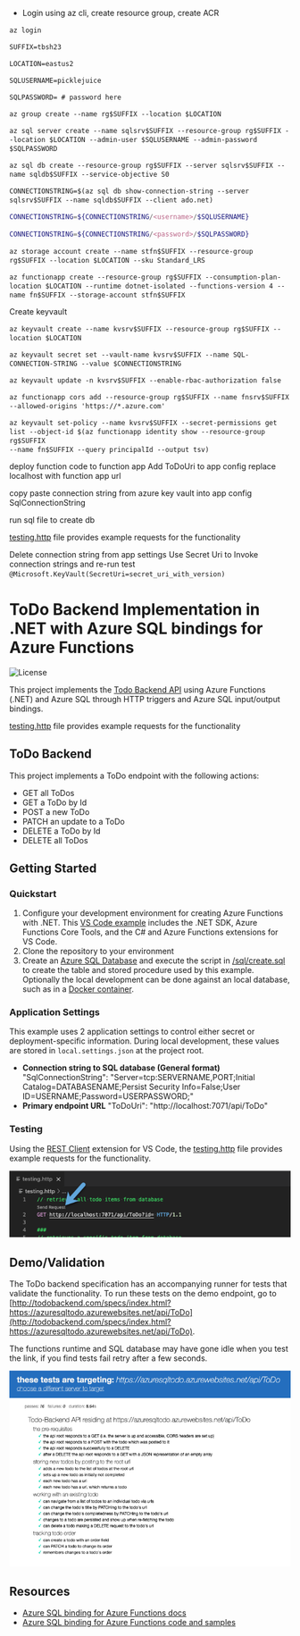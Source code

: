- Login using az cli, create resource group, create ACR

```azurecli
az login
```

```azurecli
SUFFIX=tbsh23
```

```azurecli
LOCATION=eastus2
```

```azurecli
SQLUSERNAME=picklejuice
```

```azurecli
SQLPASSWORD= # password here
```

```azurecli
az group create --name rg$SUFFIX --location $LOCATION
```

```azurecli
az sql server create --name sqlsrv$SUFFIX --resource-group rg$SUFFIX --location $LOCATION --admin-user $SQLUSERNAME --admin-password $SQLPASSWORD
```

```azurecli
az sql db create --resource-group rg$SUFFIX --server sqlsrv$SUFFIX --name sqldb$SUFFIX --service-objective S0
```

```azurecli
CONNECTIONSTRING=$(az sql db show-connection-string --server sqlsrv$SUFFIX --name sqldb$SUFFIX --client ado.net)

```

```bash
CONNECTIONSTRING=${CONNECTIONSTRING/<username>/$SQLUSERNAME}
```

```bash
CONNECTIONSTRING=${CONNECTIONSTRING/<password>/$SQLPASSWORD}
```

```azurecli
az storage account create --name stfn$SUFFIX --resource-group rg$SUFFIX --location $LOCATION --sku Standard_LRS
```

```azurecli
az functionapp create --resource-group rg$SUFFIX --consumption-plan-location $LOCATION --runtime dotnet-isolated --functions-version 4 --name fn$SUFFIX --storage-account stfn$SUFFIX
```

Create keyvault
```azurecli
az keyvault create --name kvsrv$SUFFIX --resource-group rg$SUFFIX --location $LOCATION
```

```azurecli
az keyvault secret set --vault-name kvsrv$SUFFIX --name SQL-CONNECTION-STRING --value $CONNECTIONSTRING
```

```azurecli
az keyvault update -n kvsrv$SUFFIX --enable-rbac-authorization false
```

```azurecli
az functionapp cors add --resource-group rg$SUFFIX --name fnsrv$SUFFIX --allowed-origins 'https://*.azure.com'
```

```azurecli
az keyvault set-policy --name kvsrv$SUFFIX --secret-permissions get list --object-id $(az functionapp identity show --resource-group rg$SUFFIX
--name fn$SUFFIX --query principalId --output tsv)
```

deploy function code to function app
Add ToDoUri to app config replace localhost with function app url

copy paste connection string from azure key vault into app config SqlConnectionString

run sql file to create db

[testing.http](testing.http) file provides example requests for the functionality

Delete connection string from app settings
Use Secret Uri to Invoke connection strings and re-run test ```@Microsoft.KeyVault(SecretUri=secret_uri_with_version)```


# ToDo Backend Implementation in .NET with Azure SQL bindings for Azure Functions

![License](https://img.shields.io/badge/license-MIT-green.svg)

This project implements the [Todo Backend API](http://www.todobackend.com/index.html) using Azure Functions (.NET) and Azure SQL through HTTP triggers and Azure SQL input/output bindings.

[testing.http](testing.http) file provides example requests for the functionality


## ToDo Backend

This project implements a ToDo endpoint with the following actions:

* GET all ToDos
* GET a ToDo by Id
* POST a new ToDo
* PATCH an update to a ToDo
* DELETE a ToDo by Id
* DELETE all ToDos


## Getting Started

### Quickstart

1. Configure your development environment for creating Azure Functions with .NET. This [VS Code example](https://docs.microsoft.com/azure/azure-functions/create-first-function-vs-code-csharp?tabs=in-process#configure-your-environment) includes the .NET SDK, Azure Functions Core Tools, and the C# and Azure Functions extensions for VS Code.
2. Clone the repository to your environment
3. Create an [Azure SQL Database](https://docs.microsoft.com/azure/azure-sql/database/single-database-create-quickstart) and execute the script in [/sql/create.sql](/sql/create.sql) to create the table and stored procedure used by this example. Optionally the local development can be done against an local database, such as in a [Docker container](https://docs.microsoft.com/sql/linux/sql-server-linux-docker-container-deployment).


### Application Settings

This example uses 2 application settings to control either secret or deployment-specific information.  During local development, these values are stored in `local.settings.json` at the project root.

* **Connection string to SQL database (General format)** "SqlConnectionString": "Server=tcp:SERVERNAME,PORT;Initial Catalog=DATABASENAME;Persist Security Info=False;User ID=USERNAME;Password=USERPASSWORD;"
* **Primary endpoint URL** "ToDoUri": "http://localhost:7071/api/ToDo"


### Testing
Using the [REST Client](https://marketplace.visualstudio.com/items?itemName=humao.rest-client) extension for VS Code, the [testing.http](testing.http) file provides example requests for the functionality.


![Testing in VS Code](./images/testing.png)

## Demo/Validation

The ToDo backend specification has an accompanying runner for tests that validate the functionality.  To run these tests on the demo endpoint, go to [http://todobackend.com/specs/index.html?https://azuresqltodo.azurewebsites.net/api/ToDo](http://todobackend.com/specs/index.html?https://azuresqltodo.azurewebsites.net/api/ToDo).

The functions runtime and SQL database may have gone idle when you test the link, if you find tests fail retry after a few seconds.

![Validation](./images/validation.png)

## Resources


- [Azure SQL binding for Azure Functions docs](https://docs.microsoft.com/azure/azure-functions/functions-bindings-azure-sql)
- [Azure SQL binding for Azure Functions code and samples](https://github.com/Azure/azure-functions-sql-extension)
